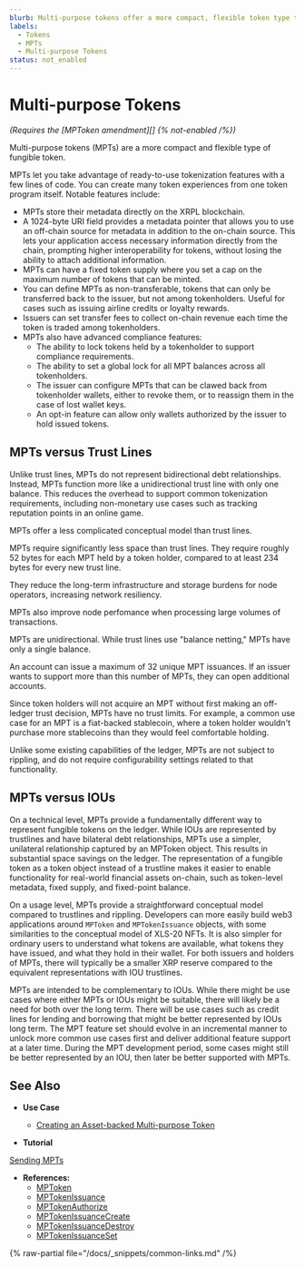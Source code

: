 ```yaml
---
blurb: Multi-purpose tokens offer a more compact, flexible token type than trust lines.
labels:
  - Tokens
  - MPTs
  - Multi-purpose Tokens
status: not_enabled
---
```

# Multi-purpose Tokens

_(Requires the [MPToken amendment][] {% not-enabled /%})_

Multi-purpose tokens (MPTs) are a more compact and flexible type of fungible token.

MPTs let you take advantage of ready-to-use tokenization features with a few lines of code. You can create many token experiences from one token program itself. Notable features include:

- MPTs store their metadata directly on the XRPL blockchain.
- A 1024-byte URI field provides a metadata pointer that allows you to use an off-chain source for metadata in addition to the on-chain source. This lets your application access necessary information directly from the chain, prompting higher interoperability for tokens, without losing the ability to attach additional information. 
- MPTs can have a fixed token supply where you set a cap on the maximum number of tokens that can be minted. 
- You can define MPTs as non-transferable, tokens that can only be transferred back to the issuer, but not among tokenholders. Useful for cases such as issuing airline credits or loyalty rewards.
- Issuers can set transfer fees to collect on-chain revenue each time the token is traded among tokenholders. 
- MPTs also have advanced compliance features: 
    - The ability to lock tokens held by a tokenholder to support compliance requirements.
    - The ability to set a global lock for all MPT balances across all tokenholders.
    - The issuer can configure MPTs that can be clawed back from tokenholder wallets, either to revoke them, or to reassign them in the case of lost wallet keys. 
    - An opt-in feature can allow only wallets authorized by the issuer to hold issued tokens.

## MPTs versus Trust Lines

Unlike trust lines, MPTs do not represent bidirectional debt relationships. Instead, MPTs function more like a unidirectional trust line with only one balance. This reduces the overhead to support common tokenization requirements, including non-monetary use cases such as tracking reputation points in an online game.

MPTs offer a less complicated conceptual model than trust lines. 

MPTs require significantly less space than trust lines. They require roughly 52 bytes for each MPT held by a token holder, compared to at least 234 bytes for every new trust line.

They reduce the long-term infrastructure and storage burdens for node operators, increasing network resiliency.

MPTs also improve node perfomance when processing large volumes of transactions.

MPTs are unidirectional. While trust lines use "balance netting," MPTs have only a single balance.

An account can issue a maximum of 32 unique MPT issuances. If an issuer wants to support more than this number of MPTs, they can open additional accounts.

Since token holders will not acquire an MPT without first making an off-ledger trust decision, MPTs have no trust limits. For example, a common use case for an MPT is a fiat-backed stablecoin, where a token holder wouldn't purchase more stablecoins than they would feel comfortable holding.

Unlike some existing capabilities of the ledger, MPTs are not subject to rippling, and  do not require configurability settings related to that functionality.

## MPTs versus IOUs

On a technical level, MPTs provide a fundamentally different way to represent fungible tokens on the ledger.  While IOUs are represented by trustlines and have bilateral debt relationships, MPTs use a simpler, unilateral relationship captured by an MPToken object. This results in substantial space savings on the ledger. The representation of a fungible token as a token object instead of a trustline makes it easier to enable functionality for real-world financial assets on-chain, such as token-level metadata, fixed supply, and fixed-point balance.

On a usage level, MPTs provide a straightforward conceptual model compared to trustlines and rippling. Developers can more easily build web3 applications around `MPToken` and `MPTokenIssuance` objects, with some similarities to the conceptual model of XLS-20 NFTs.  It is also simpler for ordinary users to understand what tokens are available, what tokens they have issued, and what they hold in their wallet.  For both issuers and holders of MPTs, there will typically be a smaller XRP reserve compared to the equivalent representations with IOU trustlines.

MPTs are intended to be complementary to IOUs.  While there might be use cases where either MPTs or IOUs might be suitable, there will likely be a need for both over the long term.  There will be use cases such as credit lines for lending and borrowing that might be better represented by IOUs long term.  The MPT feature set should evolve in an incremental manner to unlock more common use cases first and deliver additional feature support at a later time. During the MPT development period, some cases might still be better represented by an IOU, then later be better supported with MPTs.

## See Also
 
- **Use Case**

    - [Creating an Asset-backed Multi-purpose Token](../../../use-cases/tokenization/creating-an-asset-backed-multi-purpose-token.md)

- **Tutorial**

[Sending MPTs](../../../tutorials/javascript/send-payments/sending-mpts.md)

- **References:**
    - [MPToken](../../../references/protocol/ledger-data/ledger-entry-types/mptoken.md)
    - [MPTokenIssuance](../../../references/protocol/ledger-data/ledger-entry-types/mptokenissuance.md)
    - [MPTokenAuthorize](../../../references/protocol/transactions/types/mptokenauthorize.md)
    - [MPTokenIssuanceCreate](../../../references/protocol/transactions/types/mptokenissuancecreate.md)
    - [MPTokenIssuanceDestroy](../../../references/protocol/transactions/types/mptokenissuancedestroy.md)
    - [MPTokenIssuanceSet](../../../references/protocol/transactions/types/mptokenissuanceset.md)

{% raw-partial file="/docs/_snippets/common-links.md" /%}
